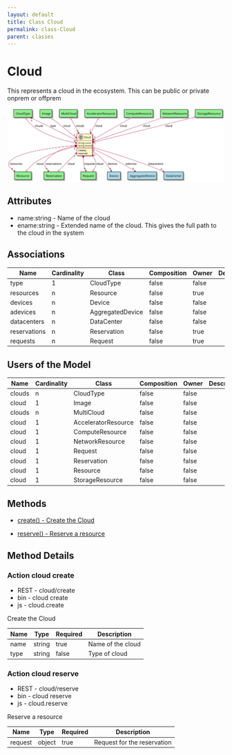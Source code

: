 ```yaml
---
layout: default
title: Class Cloud
permalink: class-Cloud
parent: classes
---
```


# Cloud

This represents a cloud in the ecosystem. This can be public or private onprem or offprem

![Logical Diagram](./logical.svg)

## Attributes

* name:string - Name of the cloud
* ename:string - Extended name of the cloud. This gives the full path to the cloud in the system


## Associations

| Name | Cardinality | Class | Composition | Owner | Description |
| --- | --- | --- | --- | --- | --- |
| type | 1 | CloudType | false | false |  |
| resources | n | Resource | false | true |  |
| devices | n | Device | false | false |  |
| adevices | n | AggregatedDevice | false | false |  |
| datacenters | n | DataCenter | false | false |  |
| reservations | n | Reservation | false | true |  |
| requests | n | Request | false | true |  |


## Users of the Model

| Name | Cardinality | Class | Composition | Owner | Description |
| --- | --- | --- | --- | --- | --- |
| clouds | n | CloudType | false | false |  |
| cloud | 1 | Image | false | false |  |
| clouds | n | MultiCloud | false | false |  |
| cloud | 1 | AcceleratorResource | false | false |  |
| cloud | 1 | ComputeResource | false | false |  |
| cloud | 1 | NetworkResource | false | false |  |
| cloud | 1 | Request | false | false |  |
| cloud | 1 | Reservation | false | false |  |
| cloud | 1 | Resource | false | false |  |
| cloud | 1 | StorageResource | false | false |  |





## Methods

* [create() - Create the Cloud](#action-create)

* [reserve() - Reserve a resource](#action-reserve)


<h2>Method Details</h2>
    
### Action cloud create

* REST - cloud/create
* bin - cloud create
* js - cloud.create

Create the Cloud

| Name | Type | Required | Description |
|---|---|---|---|
| name | string |true | Name of the cloud |
| type | string |false | Type of cloud |




### Action cloud reserve

* REST - cloud/reserve
* bin - cloud reserve
* js - cloud.reserve

Reserve a resource

| Name | Type | Required | Description |
|---|---|---|---|
| request | object |true | Request for the reservation |





